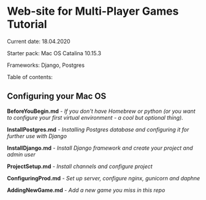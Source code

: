 # Web-site for Multi-Player Games Tutorial

Current date: 18.04.2020

Starter pack: Mac OS Catalina 10.15.3

Frameworks: Django, Postgres

Table of contents:

## Configuring your Mac OS

**BeforeYouBegin.md** - *If you don't have Homebrew or python (or you want to configure your first virtual environment - a cool but optional thing).*

**InstallPostgres.md** - *Installing Postgres database and configuring it for further use with Django*

**InstallDjango.md** - *Install Django framework and create your project and admin user*

**ProjectSetup.md** - *Install channels and configure project*

**ConfiguringProd.md** - *Set up server, configure nginx, gunicorn and daphne*

**AddingNewGame.md** - *Add a new game you miss in this repo*
